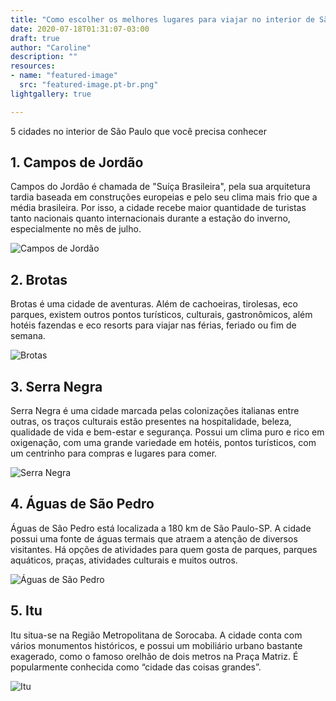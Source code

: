 ```yaml
---
title: "Como escolher os melhores lugares para viajar no interior de São Paulo"
date: 2020-07-18T01:31:07-03:00
draft: true
author: "Caroline"
description: ""
resources:
- name: "featured-image"
  src: "featured-image.pt-br.png"
lightgallery: true

---
```

5 cidades no interior de São Paulo que você precisa conhecer
    
## 1. Campos de Jordão
Campos do Jordão é chamada de "Suíça Brasileira", pela sua arquitetura tardia baseada em construções europeias e pelo seu clima mais frio que a média brasileira. Por isso, a cidade recebe maior quantidade de turistas tanto nacionais quanto internacionais durante a estação do inverno, especialmente no mês de julho.
         
![Campos de Jordão](/images/campos-jordao.png "Campos de Jordão")

## 2. Brotas
Brotas é uma cidade de aventuras. Além de cachoeiras, tirolesas, eco parques, existem outros pontos turísticos, culturais, gastronômicos, além hotéis fazendas e eco resorts para viajar nas férias, feriado ou fim de semana.
 
![Brotas](/images/brotas.png "Brotas")

## 3. Serra Negra
Serra Negra é uma cidade marcada pelas colonizações italianas entre outras, os traços culturais estão presentes na hospitalidade, beleza, qualidade de vida e bem-estar e segurança. Possui um clima puro e rico em oxigenação, com uma grande variedade em hotéis, pontos turísticos, com um centrinho para compras e lugares para comer.

![Serra Negra](/images/serra-negra.png "Serra Negra")

## 4. Águas de São Pedro
Águas de São Pedro está localizada a 180 km de São Paulo-SP. A cidade possui uma fonte de águas termais que atraem a atenção de diversos visitantes. Há opções de atividades para quem gosta de parques, parques aquáticos, praças, atividades culturais e muitos outros. 
       
![Águas de São Pedro](/images/agua-de-sao-pedro.png "Águas de São Pedro")

## 5. Itu
Itu situa-se na Região Metropolitana de Sorocaba. A cidade conta com vários monumentos históricos, e possui um mobiliário urbano bastante exagerado, como o famoso orelhão de dois metros na Praça Matriz. É popularmente conhecida como “cidade das coisas grandes”.

![Itu](/images/itu.png "Itu")

